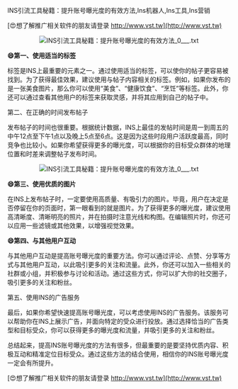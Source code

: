 INS引流工具秘籍：提升账号曝光度的有效方法,Ins机器人,Ins工具,Ins营销

[😍想了解推广相关软件的朋友请登录 http://www.vst.tw](http://www.vst.tw)

 <center><img src="https://vst.tw/MP4/tuiguang/png/7.png" alt="INS引流工具秘籍：提升账号曝光度的有效方法_0___.txt"></center>

**😄第一、使用适当的标签**

标签是INS上最重要的元素之一。通过使用适当的标签，可以使你的帖子更容易被找到。为了获得最佳效果，建议使用与帖子内容相关的标签。例如，如果你发布的是一张美食图片，那么你可以使用“美食”、“健康饮食”、“烹饪”等标签。此外，你还可以通过查看其他用户的标签来获取灵感，并将其应用到自己的帖子中。

第二、在正确的时间发布帖子

发布帖子的时间也很重要。根据统计数据，INS上最佳的发帖时间是周一到周五的中午12点至下午1点以及晚上5点至6点。这是因为这些时段用户活跃度最高，同时竞争也比较小。如果你希望获得更多的曝光度，可以根据你的目标受众群体的地理位置和时差来调整帖子发布时间。

 <center><img src="https://vst.tw/MP4/tuiguang/png/2.png" alt="INS引流工具秘籍：提升账号曝光度的有效方法_0___.txt"></center>

**😄第三、使用优质的图片**

在INS上发布帖子时，一定要使用高质量、有吸引力的图片。毕竟，用户在决定是否停留在你的页面时，第一眼看到的就是图片。为了获得更多的曝光度，建议使用高清晰度、清晰明亮的照片，并在拍摄时注意光线和构图。在编辑照片时，你还可以应用一些滤镜或其他效果，以增强视觉效果。

**😄第四、与其他用户互动**

与其他用户互动是提高账号曝光度的重要方法。你可以通过评论、点赞、分享等方式与其他用户互动，以此吸引更多的关注和流量。此外，你还可以加入一些相关的社群或小组，并积极参与讨论和活动。通过这些方式，你可以扩大你的社交圈子，吸引更多的关注和粉丝。

第五、使用INS的广告服务

最后，如果你希望快速提高账号曝光度，可以考虑使用INS的广告服务。该服务可以帮助你在INS上展示广告，并面向特定的受众进行投放。通过选择恰当的广告类型和目标受众，你可以获得更多的曝光度和流量，并吸引更多的关注和粉丝。

总结起来，提高INS账号曝光度的方法有很多，但最重要的是要坚持优质内容、积极互动和精准定位目标受众。通过这些方法的结合使用，相信你的INS账号曝光度一定会有所提升。

[😍想了解推广相关软件的朋友请登录 http://www.vst.tw](http://www.vst.tw)



